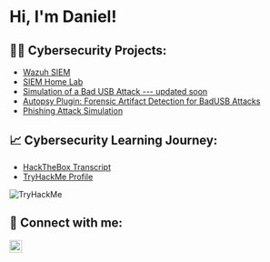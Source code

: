<h1>Hi, I'm Daniel! </h1>

<h2>👨‍💻 Cybersecurity Projects:</h2>

- [Wazuh SIEM](https://github.com/daniel-sec/WazuhSiem)
- [SIEM Home Lab](https://github.com/daniel-sec/SiemHomeLab)
- [Simulation of a Bad USB Attack --- updated soon]()
- [Autopsy Plugin: Forensic Artifact Detection for BadUSB Attacks](https://github.com/daniel-sec/autopsy-badusb-plugin)
- [Phishing Attack Simulation](https://github.com/daniel-sec/PhishingAttackSimulation)

<h2> 📈 Cybersecurity Learning Journey: </h2>

- [HackTheBox Transcript]()
- [TryHackMe Profile](https://tryhackme.com/p/k00p4)
<img src="https://tryhackme-badges.s3.amazonaws.com/k00p4.png" alt="TryHackMe">

<h2> 🤳 Connect with me:</h2>

[<img align="left" alt="Daniel | LinkedIn" width="22px" src="https://cdn.jsdelivr.net/npm/simple-icons@v3/icons/linkedin.svg" />][linkedin]

[linkedin]: https://www.linkedin.com/in/daniel-boadu-a829482a2/
<!--
**joshmadakor1/joshmadakor1** is a ✨ _special_ ✨ repository because its `README.md` (this file) appears on your GitHub profile.

Here are some ideas to get you started:

- 🔭 I’m currently working on ...
- 🌱 I’m currently learning ...
- 👯 I’m looking to collaborate on ...
- 🤔 I’m looking for help with ...
- 💬 Ask me about ...
- 📫 How to reach me: ...
- 😄 Pronouns: ...
- ⚡ Fun fact: ...
-->

